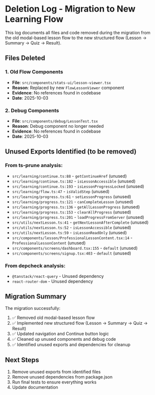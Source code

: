 # Deletion Log - Migration to New Learning Flow

This log documents all files and code removed during the migration from the old modal-based lesson flow to the new structured flow (Lesson → Summary → Quiz → Result).

## Files Deleted

### 1. Old Flow Components
- **File**: `src/components/stats-ui/lesson-viewer.tsx`
- **Reason**: Replaced by new `FlowLessonViewer` component
- **Evidence**: No references found in codebase
- **Date**: 2025-10-03

### 2. Debug Components
- **File**: `src/components/debug/LessonTest.tsx`
- **Reason**: Debug component no longer needed
- **Evidence**: No references found in codebase
- **Date**: 2025-10-03

## Unused Exports Identified (to be removed)

### From ts-prune analysis:
- `src/learning/continue.ts:88` - `getContinueHref` (unused)
- `src/learning/continue.ts:182` - `isLessonAccessible` (unused)
- `src/learning/continue.ts:193` - `isLessonProgressLocked` (unused)
- `src/learning/flow.ts:47` - `isValidStep` (unused)
- `src/learning/progress.ts:61` - `setLessonProgress` (unused)
- `src/learning/progress.ts:121` - `canCompleteLesson` (unused)
- `src/learning/progress.ts:136` - `getAllLessonProgress` (unused)
- `src/learning/progress.ts:153` - `clearAllProgress` (unused)
- `src/learning/progress.ts:201` - `loadProgressFromServer` (unused)
- `src/utils/nextLesson.ts:41` - `getNextLessonAfterComplete` (unused)
- `src/utils/nextLesson.ts:52` - `isLessonAccessible` (unused)
- `src/utils/nextLesson.ts:59` - `isLessonReadOnly` (unused)
- `src/components/lesson/ProfessionalLessonContent.tsx:14` - `ProfessionalLessonContent` (unused)
- `src/components/screens/dashboard.tsx:155` - `default` (unused)
- `src/components/screens/signup.tsx:403` - `default` (unused)

### From depcheck analysis:
- `@tanstack/react-query` - Unused dependency
- `react-router-dom` - Unused dependency

## Migration Summary

The migration successfully:
1. ✅ Removed old modal-based lesson flow
2. ✅ Implemented new structured flow (Lesson → Summary → Quiz → Result)
3. ✅ Updated navigation and Continue button logic
4. ✅ Cleaned up unused components and debug code
5. ✅ Identified unused exports and dependencies for cleanup

## Next Steps

1. Remove unused exports from identified files
2. Remove unused dependencies from package.json
3. Run final tests to ensure everything works
4. Update documentation